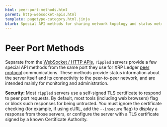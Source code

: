 ```yaml
---
html: peer-port-methods.html
parent: http-websocket-apis.html
template: pagetype-category.html.jinja
blurb: Special API methods for sharing network topology and status metrics, served on the XRPL Peer Protocol port.
---
```

# Peer Port Methods

Separate from the [WebSocket / HTTP APIs](http-websocket-apis.html), `rippled` servers provide a few special API methods from the same port they use for XRP Ledger [peer protocol](peer-protocol.html) communications. These methods provide status information about the server itself and its connectivity to the peer-to-peer network, and are intended mainly for monitoring and administration.

**Security:** Most `rippled` servers use a self-signed TLS certificate to respond to peer port requests. By default, most tools (including web browsers) flag or block such responses for being untrusted. You must ignore the certificate checking (for example, if using cURL, add the `--insecure` flag) to display a response from those servers, or configure the server with a TLS certificate signed by a known Certificate Authority.